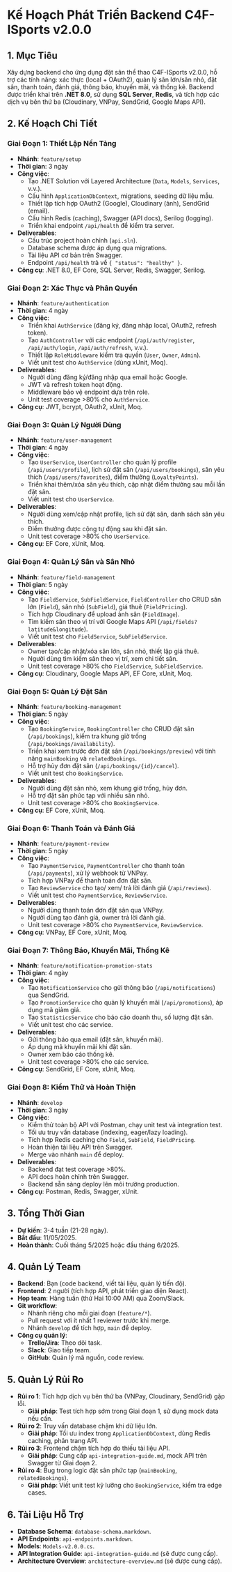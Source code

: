 # Kế Hoạch Phát Triển Backend C4F-ISports v2.0.0

## 1. Mục Tiêu
Xây dựng backend cho ứng dụng đặt sân thể thao C4F-ISports v2.0.0, hỗ trợ các tính năng: xác thực (local + OAuth2), quản lý sân lớn/sân nhỏ, đặt sân, thanh toán, đánh giá, thông báo, khuyến mãi, và thống kê. Backend được triển khai trên **.NET 8.0**, sử dụng **SQL Server**, **Redis**, và tích hợp các dịch vụ bên thứ ba (Cloudinary, VNPay, SendGrid, Google Maps API).

## 2. Kế Hoạch Chi Tiết

### Giai Đoạn 1: Thiết Lập Nền Tảng
- **Nhánh**: `feature/setup`
- **Thời gian**: 3 ngày
- **Công việc**:
  - Tạo .NET Solution với Layered Architecture (`Data`, `Models`, `Services`, v.v.).
  - Cấu hình `ApplicationDbContext`, migrations, seeding dữ liệu mẫu.
  - Thiết lập tích hợp OAuth2 (Google), Cloudinary (ảnh), SendGrid (email).
  - Cấu hình Redis (caching), Swagger (API docs), Serilog (logging).
  - Triển khai endpoint `/api/health` để kiểm tra server.
- **Deliverables**:
  - Cấu trúc project hoàn chỉnh (`api.sln`).
  - Database schema được áp dụng qua migrations.
  - Tài liệu API cơ bản trên Swagger.
  - Endpoint `/api/health` trả về `{ "status": "healthy" }`.
- **Công cụ**: .NET 8.0, EF Core, SQL Server, Redis, Swagger, Serilog.

### Giai Đoạn 2: Xác Thực và Phân Quyền
- **Nhánh**: `feature/authentication`
- **Thời gian**: 4 ngày
- **Công việc**:
  - Triển khai `AuthService` (đăng ký, đăng nhập local, OAuth2, refresh token).
  - Tạo `AuthController` với các endpoint (`/api/auth/register`, `/api/auth/login`, `/api/auth/refresh`, v.v.).
  - Thiết lập `RoleMiddleware` kiểm tra quyền (`User`, `Owner`, `Admin`).
  - Viết unit test cho `AuthService` (dùng xUnit, Moq).
- **Deliverables**:
  - Người dùng đăng ký/đăng nhập qua email hoặc Google.
  - JWT và refresh token hoạt động.
  - Middleware bảo vệ endpoint dựa trên role.
  - Unit test coverage >80% cho `AuthService`.
- **Công cụ**: JWT, bcrypt, OAuth2, xUnit, Moq.

### Giai Đoạn 3: Quản Lý Người Dùng
- **Nhánh**: `feature/user-management`
- **Thời gian**: 4 ngày
- **Công việc**:
  - Tạo `UserService`, `UserController` cho quản lý profile (`/api/users/profile`), lịch sử đặt sân (`/api/users/bookings`), sân yêu thích (`/api/users/favorites`), điểm thưởng (`LoyaltyPoints`).
  - Triển khai thêm/xóa sân yêu thích, cập nhật điểm thưởng sau mỗi lần đặt sân.
  - Viết unit test cho `UserService`.
- **Deliverables**:
  - Người dùng xem/cập nhật profile, lịch sử đặt sân, danh sách sân yêu thích.
  - Điểm thưởng được cộng tự động sau khi đặt sân.
  - Unit test coverage >80% cho `UserService`.
- **Công cụ**: EF Core, xUnit, Moq.

### Giai Đoạn 4: Quản Lý Sân và Sân Nhỏ
- **Nhánh**: `feature/field-management`
- **Thời gian**: 5 ngày
- **Công việc**:
  - Tạo `FieldService`, `SubFieldService`, `FieldController` cho CRUD sân lớn (`Field`), sân nhỏ (`SubField`), giá thuê (`FieldPricing`).
  - Tích hợp Cloudinary để upload ảnh sân (`FieldImage`).
  - Tìm kiếm sân theo vị trí với Google Maps API (`/api/fields?latitude&longitude`).
  - Viết unit test cho `FieldService`, `SubFieldService`.
- **Deliverables**:
  - Owner tạo/cập nhật/xóa sân lớn, sân nhỏ, thiết lập giá thuê.
  - Người dùng tìm kiếm sân theo vị trí, xem chi tiết sân.
  - Unit test coverage >80% cho `FieldService`, `SubFieldService`.
- **Công cụ**: Cloudinary, Google Maps API, EF Core, xUnit, Moq.

### Giai Đoạn 5: Quản Lý Đặt Sân
- **Nhánh**: `feature/booking-management`
- **Thời gian**: 5 ngày
- **Công việc**:
  - Tạo `BookingService`, `BookingController` cho CRUD đặt sân (`/api/bookings`), kiểm tra khung giờ trống (`/api/bookings/availability`).
  - Triển khai xem trước đơn đặt sân (`/api/bookings/preview`) với tính năng `mainBooking` và `relatedBookings`.
  - Hỗ trợ hủy đơn đặt sân (`/api/bookings/{id}/cancel`).
  - Viết unit test cho `BookingService`.
- **Deliverables**:
  - Người dùng đặt sân nhỏ, xem khung giờ trống, hủy đơn.
  - Hỗ trợ đặt sân phức tạp với nhiều sân nhỏ.
  - Unit test coverage >80% cho `BookingService`.
- **Công cụ**: EF Core, xUnit, Moq.

### Giai Đoạn 6: Thanh Toán và Đánh Giá
- **Nhánh**: `feature/payment-review`
- **Thời gian**: 5 ngày
- **Công việc**:
  - Tạo `PaymentService`, `PaymentController` cho thanh toán (`/api/payments`), xử lý webhook từ VNPay.
  - Tích hợp VNPay để thanh toán đơn đặt sân.
  - Tạo `ReviewService` cho tạo/ xem/ trả lời đánh giá (`/api/reviews`).
  - Viết unit test cho `PaymentService`, `ReviewService`.
- **Deliverables**:
  - Người dùng thanh toán đơn đặt sân qua VNPay.
  - Người dùng tạo đánh giá, owner trả lời đánh giá.
  - Unit test coverage >80% cho `PaymentService`, `ReviewService`.
- **Công cụ**: VNPay, EF Core, xUnit, Moq.

### Giai Đoạn 7: Thông Báo, Khuyến Mãi, Thống Kê
- **Nhánh**: `feature/notification-promotion-stats`
- **Thời gian**: 4 ngày
- **Công việc**:
  - Tạo `NotificationService` cho gửi thông báo (`/api/notifications`) qua SendGrid.
  - Tạo `PromotionService` cho quản lý khuyến mãi (`/api/promotions`), áp dụng mã giảm giá.
  - Tạo `StatisticsService` cho báo cáo doanh thu, số lượng đặt sân.
  - Viết unit test cho các service.
- **Deliverables**:
  - Gửi thông báo qua email (đặt sân, khuyến mãi).
  - Áp dụng mã khuyến mãi khi đặt sân.
  - Owner xem báo cáo thống kê.
  - Unit test coverage >80% cho các service.
- **Công cụ**: SendGrid, EF Core, xUnit, Moq.

### Giai Đoạn 8: Kiểm Thử và Hoàn Thiện
- **Nhánh**: `develop`
- **Thời gian**: 3 ngày
- **Công việc**:
  - Kiểm thử toàn bộ API với Postman, chạy unit test và integration test.
  - Tối ưu truy vấn database (indexing, eager/lazy loading).
  - Tích hợp Redis caching cho `Field`, `SubField`, `FieldPricing`.
  - Hoàn thiện tài liệu API trên Swagger.
  - Merge vào nhánh `main` để deploy.
- **Deliverables**:
  - Backend đạt test coverage >80%.
  - API docs hoàn chỉnh trên Swagger.
  - Backend sẵn sàng deploy lên môi trường production.
- **Công cụ**: Postman, Redis, Swagger, xUnit.

## 3. Tổng Thời Gian
- **Dự kiến**: 3-4 tuần (21-28 ngày).
- **Bắt đầu**: 11/05/2025.
- **Hoàn thành**: Cuối tháng 5/2025 hoặc đầu tháng 6/2025.

## 4. Quản Lý Team
- **Backend**: Bạn (code backend, viết tài liệu, quản lý tiến độ).
- **Frontend**: 2 người (tích hợp API, phát triển giao diện React).
- **Họp team**: Hàng tuần (thứ Hai 10:00 AM) qua Zoom/Slack.
- **Git workflow**:
  - Nhánh riêng cho mỗi giai đoạn (`feature/*`).
  - Pull request với ít nhất 1 reviewer trước khi merge.
  - Nhánh `develop` để tích hợp, `main` để deploy.
- **Công cụ quản lý**:
  - **Trello/Jira**: Theo dõi task.
  - **Slack**: Giao tiếp team.
  - **GitHub**: Quản lý mã nguồn, code review.

## 5. Quản Lý Rủi Ro
- **Rủi ro 1**: Tích hợp dịch vụ bên thứ ba (VNPay, Cloudinary, SendGrid) gặp lỗi.
  - **Giải pháp**: Test tích hợp sớm trong Giai đoạn 1, sử dụng mock data nếu cần.
- **Rủi ro 2**: Truy vấn database chậm khi dữ liệu lớn.
  - **Giải pháp**: Tối ưu index trong `ApplicationDbContext`, dùng Redis caching, phân trang API.
- **Rủi ro 3**: Frontend chậm tích hợp do thiếu tài liệu API.
  - **Giải pháp**: Cung cấp `api-integration-guide.md`, mock API trên Swagger từ Giai đoạn 2.
- **Rủi ro 4**: Bug trong logic đặt sân phức tạp (`mainBooking`, `relatedBookings`).
  - **Giải pháp**: Viết unit test kỹ lưỡng cho `BookingService`, kiểm tra edge cases.

## 6. Tài Liệu Hỗ Trợ
- **Database Schema**: `database-schema.markdown`.
- **API Endpoints**: `api-endpoints.markdown`.
- **Models**: `Models-v2.0.0.cs`.
- **API Integration Guide**: `api-integration-guide.md` (sẽ được cung cấp).
- **Architecture Overview**: `architecture-overview.md` (sẽ được cung cấp).